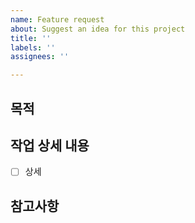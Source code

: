```yaml
---
name: Feature request
about: Suggest an idea for this project
title: ''
labels: ''
assignees: ''

---
```


## 목적

## 작업 상세 내용
- [ ] 상세

## 참고사항
